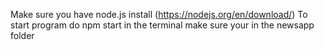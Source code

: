 Make sure you have node.js install (https://nodejs.org/en/download/)
To start program do npm start  in the terminal make sure your in the newsapp folder 